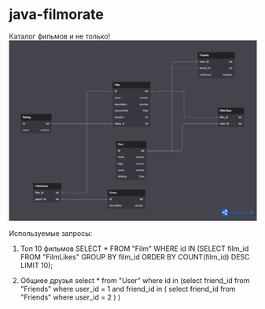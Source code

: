 # java-filmorate
Каталог фильмов и не только!
![ER диаграма](https://github.com/stgmakarov/java-filmorate/blob/main/ERDiagrams/Filmorate.png)

Используемые запросы:
1. Топ 10 фильмов
SELECT * FROM "Film"
    WHERE id IN
       		(SELECT film_id
                    FROM "FilmLikes"
                    GROUP BY film_id
                    ORDER BY COUNT(film_id) DESC
                    LIMIT 10);

2. Общиее друзья
select * from "User" where id in
(select friend_id from "Friends" 
 	where user_id = 1 and
 	friend_id in ( select friend_id from "Friends" 
				 	where user_id = 2 ) )
